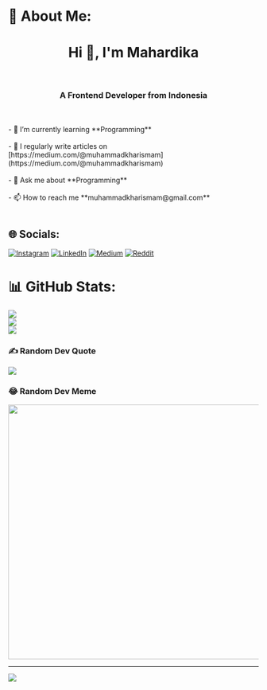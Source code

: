 # 💫 About Me:
<h1 align="center">Hi 👋, I'm Mahardika</h1><br><h3 align="center">A Frontend Developer from Indonesia</h3><br><br>- <!-- 🔭 I’m currently working on **Xetia and Mulia University**<br><br>- --> 🌱 I’m currently learning **Programming**<br><br>- 📝 I regularly write articles on [https://medium.com/@muhammadkharismam](https://medium.com/@muhammadkharismam)<br><br>- 💬 Ask me about **Programming**<br><br>- 📫 How to reach me **muhammadkharismam@gmail.com**<br><br>

## 🌐 Socials:
[![Instagram](https://img.shields.io/badge/Instagram-%23E4405F.svg?logo=Instagram&logoColor=white)](https://instagram.com/dika.tsx) [![LinkedIn](https://img.shields.io/badge/LinkedIn-%230077B5.svg?logo=linkedin&logoColor=white)](https://linkedin.com/in/https://www.linkedin.com/in/muhammad-kharisma-mahardika-aa987b189/) [![Medium](https://img.shields.io/badge/Medium-12100E?logo=medium&logoColor=white)](https://medium.com/@muhammadkharismam) [![Reddit](https://img.shields.io/badge/Reddit-%23FF4500.svg?logo=Reddit&logoColor=white)](https://reddit.com/user/Corazon_ID) 
# 📊 GitHub Stats:
![](https://github-readme-stats.vercel.app/api?username=dooffyy&theme=blueberry&hide_border=false&include_all_commits=false&count_private=false)<br/>
![](https://github-readme-streak-stats.herokuapp.com/?user=dooffyy&theme=blueberry&hide_border=false)<br/>
![](https://github-readme-stats.vercel.app/api/top-langs/?username=dooffyy&theme=blueberry&hide_border=false&include_all_commits=false&count_private=false&layout=compact)

### ✍️ Random Dev Quote
![](https://quotes-github-readme.vercel.app/api?type=horizontal&theme=tokyonight)

### 😂 Random Dev Meme
<img src="https://random-memer.herokuapp.com/" width="512px"/>

---
[![](https://visitcount.itsvg.in/api?id=dooffyy&icon=0&color=0)](https://visitcount.itsvg.in)
